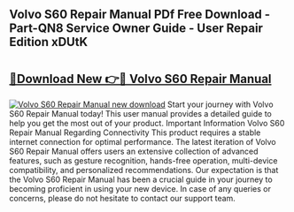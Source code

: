 ## Volvo S60 Repair Manual PDf Free Download - Part-QN8 Service Owner Guide - User Repair Edition xDUtK

# <h2><a href="http://bc53113.oget.top/?id=Volvo+S60+Repair+Manual">🔗Download New 👉🔴 Volvo S60 Repair Manual</a></h2>

[![Volvo S60 Repair Manual new download](https://i.imgur.com/5g1atiW.png)](http://bc53113.oget.top/?id=Volvo+S60+Repair+Manual)
Start your journey with Volvo S60 Repair Manual today! This user manual provides a detailed guide to help you get the most out of your product. Important Information Volvo S60 Repair Manual Regarding Connectivity This product requires a stable internet connection for optimal performance. The latest iteration of Volvo S60 Repair Manual offers users an extensive collection of advanced features, such as gesture recognition, hands-free operation, multi-device compatibility, and personalized recommendations. Our expectation is that the Volvo S60 Repair Manual has been a crucial guide in your journey to becoming proficient in using your new device. In case of any queries or concerns, please do not hesitate to contact our support team.
